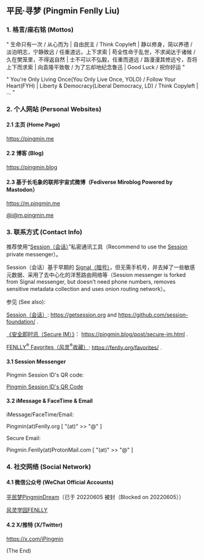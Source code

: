## 平民·寻梦 (Pingmin Fenlly Liu)


### 1. 格言/座右铭 (Mottos)

" 生命只有一次 / 从心而为 | 自由民主 / Think Copyleft | 静以修身，简以养德 / 淡泊明志，宁静致远 / 任重道远，上下求索 | 苟全性命于乱世，不求闻达于诸候 / 久在樊笼里，不得返自然 | 士不可以不弘毅，任重而道远 / 路漫漫其修远兮，吾将上下而求索 | 向袁隆平致敬 / 为了忘却地纪念鲁迅 | Good Luck / 祝你好运 "

" You're Only Living Once(You Only Live Once, YOLO) / Follow Your Heart(FYH) | Liberty & Democracy(Liberal Democracy, LD) / Think Copyleft | ... "


### 2. 个人网站 (Personal Websites)

#### 2.1 主页 (Home Page)

https://pingmin.me

#### 2.2 博客 (Blog)

https://pingmin.blog

#### 2.3 基于长毛象的联邦宇宙式微博（Fediverse Miroblog Powered by Mastodon）

https://m.pingmin.me

[@i@m.pingmin.me](https://m.pingmin.me/@i)

### 3. 联系方式 (Contact Info)

推荐使用“[Session（会话）](https://getsession.org)”私密通讯工具（Recommend to use the [Session](https://getsession.org) private messenger）。

Session（会话）基于早期的 [Signal（暗号）](https://signal.org)，但无需手机号，并去掉了一些敏感元数据、采用了去中心化的洋葱路由网络等（Session messenger is forked from Signal messenger, but doesn't need phone numbers, removes sensitive metadata collection and uses onion routing network）。

参见 (See also):

  [Session（会话）](https://getsession.org): https://getsession.org and https://github.com/session-foundation/ .

  [《安全即时讯（Secure IM）》](https://pingmin.blog/post/secure-im.html)： https://pingmin.blog/post/secure-im.html .

  [FENLLY<sup>®</sup> Favorites（风灵<sup>®</sup>收藏）](https://fenlly.org/favorites/): https://fenlly.org/favorites/ .

#### 3.1 Session Messenger

Pingmin Session ID's QR code:

  [Pingmin Session ID's QR Code](https://img.pingmin.me/pingmin-qr-codes/session-messenger.png "Pingmin Session ID's QR Code")

<!--
  ![Pingmin Session ID's QR Code](https://img.pingmin.me/pingmin-qr-codes/session-messenger.png "Pingmin Session ID's QR Code")
-->

#### 3.2 iMessage & FaceTime & Email

iMessage/FaceTime/Email:

  Pingmin(at)Fenlly.org  [ "(at)" >> "@" ]

Secure Email:

  Pingmin.Fenlly(at)ProtonMail.com  [ "(at)" >> "@" ]


### 4. 社交网络 (Social Network)

#### 4.1 微信公众号 (WeChat Official Accounts)

[平民梦PingminDream](https://pingmin.me/images/wechat-public.jpg "平民梦PingminDream")（已于 20220605 被封（Blocked on 20220605））

[风灵学园FENLLY](https://img.pingmin.me/fenlly-qr-codes/wechat-official-account-fenlly.jpg "风灵学园FENLLY")

#### 4.2 X/推特 (X/Twitter)

https://x.com/iPingmin


(The End)

